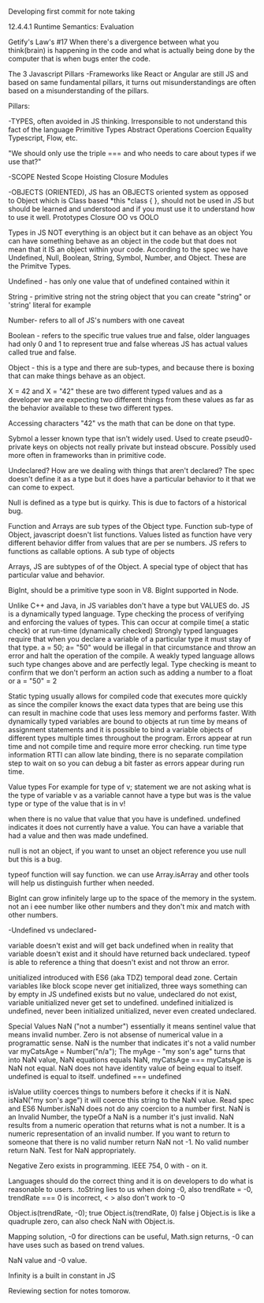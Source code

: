 Developing first commit for note taking

12.4.4.1 Runtime Semantics: Evaluation

Getify's Law's #17
When there's a divergence between what you think(brain) is happening in the code and what is actually being done by the computer that is when bugs enter the code.

The 3 Javascript Pillars
-Frameworks like React or Angular are still JS and based on same fundamental pillars, it turns out misunderstandings are often based on a misunderstanding of the pillars.

Pillars:

-TYPES, often avoided in JS thinking. Irresponsible to not understand this fact of the language
Primitive Types
Abstract Operations
Coercion
Equality
Typescript, Flow, etc.

"We should only use the triple === and who needs to care about types if we use that?"

-SCOPE
Nested Scope
Hoisting
Closure
Modules

-OBJECTS (ORIENTED), JS has an OBJECTS oriented system as opposed to Object which is Class based
*this
*class { }, should not be used in JS but should be learned and understood and if you must use it to understand how to use it well.
Prototypes
Closure
OO vs OOLO

Types
in JS NOT everything is an object but it can behave as an object
You can have something behave as an object in the code but that does not mean that it IS an object within your code.
According to the spec we have Undefined, Null, Boolean, String, Symbol, Number, and Object. These are the Primitve Types.

Undefined - has only one value that of undefined contained within it

String - primitive string not the string object that you can create "string" or 'string' literal for example

Number- refers to all of JS's numbers with one caveat

Boolean - refers to the specific true values true and false, older languages had only 0 and 1 to represent true and false whereas JS has actual values called true and false.

Object - this is a type and there are sub-types, and because there is boxing that can make things behave as an object.

X = 42 and X = "42" these are two different typed values and as a developer we are expecting two different things from these values as far as the behavior available to these two different types.

Accessing characters "42" vs the math that can be done on that type.

Sybmol a lesser known type that isn't widely used. Used to create pseud0- private keys on objects not really private but instead obscure. Possibly used more often in frameworks than in primitive code.

Undeclared? How are we dealing with things that aren't declared? The spec doesn't define it as a type but it does have a particular behavior to it that we can come to expect.

Null is defined as a type but is quirky. This is due to factors of a historical bug.

Function and Arrays are sub types of the Object type.
Function sub-type of Object, javascript doesn't list functions. Values listed as function have very different behavior differ from values that are per se numbers. JS refers to functions as callable options. A sub type of objects

Arrays, JS are subtypes of of the Object. A special type of object that has particular value and behavior.

BigInt, should be a primitive type soon in V8. BigInt supported in Node.

Unlike C++ and Java, in JS variables don't have a type but VALUES do. JS is a dynamically typed language. Type checking the process of verifying and enforcing the values of types. This can occur at compile time( a static check) or at run-time (dynamically checked)
Strongly typed languages require that when you declare a variable of a particular type it must stay of that type.
a = 50;
a= "50" would be illegal in that circumstance and throw an error and halt the operation of the compile.
A weakly typed language allows such type changes above and are perfectly legal.
Type checking is meant to confirm that we don't perform an action such as adding a number to a float or
a = "50" = 2

Static typing usually allows for compiled code that executes more quickly as since the compiler knows the exact data types that are being use this can result in machine code that uses less memory and performs faster. With dynamically typed variables are bound to objects at run time by means of assignment statements and it is possible to bind a variable objects of different types multiple times throughout the program. Errors appear at run time and not compile time and require more error checking. run time type information RTTI can allow late binding, there is no separate compilation step to wait on so you can debug a bit faster as errors appear during run time.

Value types
For example for type of v; statement we are not asking what is the type of variable v as a variable cannot have a type but was is the value type or type of the value that is in v!

when there is no value that value that you have is undefined. undefined indicates it does not currently have a value. You can have a variable that had a value and then was made undefined.

null is not an object, if you want to unset an object reference you use null but this is a bug.

typeof function will say function. we can use Array.isArray and other tools will help us distinguish further when needed.

BigInt can grow infinitely large up to the space of the memory in the system. not an i eee number like other numbers and they don't mix and match with other numbers.

-Undefined vs undeclared-

variable doesn't exist and will get back undefined when in reality that variable doesn't exist and it should have returned back undeclared. typeof is able to reference a thing that doesn't exist and not throw an error.

unitialized introduced with ES6 (aka TDZ) temporal dead zone. Certain variables like block scope never get initialized, three ways something can by empty in JS undefined exists but no value, undeclared do not exist, variable unitialized never get set to undefined. undefined initialized is undefined, never been initialized unitialized, never even created undeclared.

Special Values
NaN ("not a number") essentially it means sentinel value that means invalid number. Zero is not absense of numerical value in a programattic sense. NaN is the number that indicates it's not a valid number var myCatsAge = Number("n/a"); The myAge - "my son's age" turns that into NaN value, NaN equations equals NaN, myCatsAge === myCatsAge is NaN not equal. NaN does not have identity value of being equal to itself. undefined is equal to itself. undefined === undefined

isValue utility coerces things to numbers before it checks if it is NaN. isNaN("my son's age") it will coerce this string to the NaN value. Read spec and ES6 Number.isNaN does not do any coercion to a number first. NaN is an Invalid Number, the typeOf a NaN is a number it's just invalid. NaN results from a numeric operation that returns what is not a number. It is a numeric representation of an invalid number. If you want to return to someone that there is no valid number return NaN not -1. No valid number return NaN. Test for NaN appropriately.

Negative Zero exists in programming. IEEE 754, 0 with - on it.

Languages should do the correct thing and it is on developers to do what is reasonable to users.
.toString lies to us when doing -0, also trendRate = -0, trendRate === 0 is incorrect, < > also don't work to -0

Object.is(trendRate, -0); true
Object.is(trendRate, 0) false j Object.is is like a quadruple zero, can also check NaN with Object.is.

Mapping solution, -0 for directions can be useful, Math.sign returns, -0 can have uses such as based on trend values.

NaN value and -0 value.


Infinity is a built in constant in JS

Reviewing section for notes tomorow.